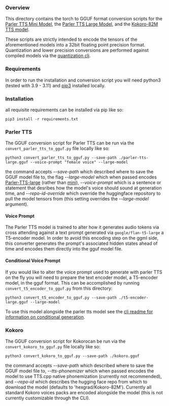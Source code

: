 ### Overview

This directory contains the torch to GGUF format conversion scripts for the [Parler TTS Mini Model](https://huggingface.co/parler-tts/parler-tts-mini-v1), the [Parler TTS Large Model](https://huggingface.co/parler-tts/parler-tts-large-v1), and the [Kokoro-82M TTS model](https://huggingface.co/hexgrad/Kokoro-82M).

These scripts are strictly intended to encode the tensors of the aforementioned models into a 32bit floating point precision format. Quantization and lower precision conversions are performed against compiled models via the [quantization cli](../examples/quantize/README.md).

### Requirements

In order to run the installation and conversion script you will need python3 (tested with 3.9 - 3.11) and [pip3](https://packaging.python.org/en/latest/tutorials/installing-packages/) installed locally.

### Installation

all requisite requirements can be installed via pip like so:
```commandline
pip3 install -r requirements.txt 
```

### Parler TTS

The GGUF conversion script for Parler TTS can be run via the `convert_parler_tts_to_gguf.py` file locally like so: 
```commandline
python3 convert_parler_tts_to_gguf.py --save-path ./parler-tts-large.gguf --voice-prompt "female voice" --large-model
```

the command accepts _--save-path_ which described where to save the GGUF model file to, the flag _--large-model_ which when passed encodes [Parler-TTS-large](https://huggingface.co/parler-tts/parler-tts-large-v1) (rather than [mini](https://huggingface.co/parler-tts/parler-tts-mini-v1)), _--voice-prompt_ which is a sentence or statement that desribes how the model's voice should sound at generation time, and _--repo-id-override_ which override the huggingface repository to pull the model tensors from (this setting overrides the _--large-model_ argument). 

#### Voice Prompt

The Parler TTS model is trained to alter how it generates audio tokens via cross attending against a text prompt generated via `google/flan-t5-large` a T5-encoder model. In order to avoid this encoding step on the ggml side, this converter generates the prompt's associated hidden states ahead of time and encodes them directly into the gguf model file.

#### Conditional Voice Prompt

If you would like to alter the voice prompt used to generate with parler TTS on the fly you will need to prepare the text encoder model, a T5-encoder model, in the gguf format. This can be accomplished by running `convert_t5_encoder_to_gguf.py` from this directory:

```commandline
python3 convert_t5_encoder_to_gguf.py --save-path ./t5-encoder-large.gguf --large-model
```

To use this model alongside the parler tts model see the [cli readme for information on conditional generation](../examples/cli/README.md).

### Kokoro

The GGUF conversion script for Kokorocan be run via the `convert_kokoro_to_gguf.py` file locally like so: 
```commandline
python3 convert_kokoro_to_gguf.py --save-path ./kokoro.gguf
```

the command accepts _--save-path_ which described where to save the GGUF model file to, _--tts-phonemizer_ which when passed encodes the model to use TTS.cpp native phonemization (currently not recommended), and _--repo-id_ which describes the hugging face repo from which to download the model (defaults to 'hexgrad/Kokoro-82M'). Currently all standard Kokoro voices packs are encoded alongside the model (this is not currently customizable through the CLI).
